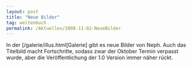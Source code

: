 ```yaml
---
layout: post
title: "Neue Bilder"
tag: weltenbuch
permalink: /Aktuelles/2008-11-02-NeueBilder
---
```



<p>In der [/galerie/illus.html[Galerie] gibt es neue Bilder von Neph. Auch das Titelbild macht Fortschritte, sodass zwar der Oktober Termin verpasst wurde, aber die Ver&ouml;ffentlichung der 1.0 Version immer n&auml;her r&uuml;ckt.</p>
